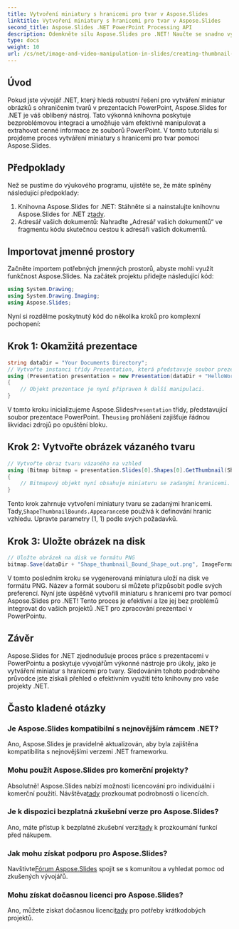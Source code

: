 ```yaml
---
title: Vytvoření miniatury s hranicemi pro tvar v Aspose.Slides
linktitle: Vytvoření miniatury s hranicemi pro tvar v Aspose.Slides
second_title: Aspose.Slides .NET PowerPoint Processing API
description: Odemkněte sílu Aspose.Slides pro .NET! Naučte se snadno vytvářet miniatury tvarů s ohraničením pomocí našeho podrobného průvodce.
type: docs
weight: 10
url: /cs/net/image-and-video-manipulation-in-slides/creating-thumbnail-bounds-shape/
---
```

## Úvod
Pokud jste vývojář .NET, který hledá robustní řešení pro vytváření miniatur obrázků s ohraničením tvarů v prezentacích PowerPoint, Aspose.Slides for .NET je váš oblíbený nástroj. Tato výkonná knihovna poskytuje bezproblémovou integraci a umožňuje vám efektivně manipulovat a extrahovat cenné informace ze souborů PowerPoint. V tomto tutoriálu si projdeme proces vytváření miniatury s hranicemi pro tvar pomocí Aspose.Slides.
## Předpoklady
Než se pustíme do výukového programu, ujistěte se, že máte splněny následující předpoklady:
1.  Knihovna Aspose.Slides for .NET: Stáhněte si a nainstalujte knihovnu Aspose.Slides for .NET z[tady](https://releases.aspose.com/slides/net/).
2. Adresář vašich dokumentů: Nahraďte „Adresář vašich dokumentů“ ve fragmentu kódu skutečnou cestou k adresáři vašich dokumentů.
## Importovat jmenné prostory
Začněte importem potřebných jmenných prostorů, abyste mohli využít funkčnost Aspose.Slides. Na začátek projektu přidejte následující kód:
```csharp
using System.Drawing;
using System.Drawing.Imaging;
using Aspose.Slides;
```
Nyní si rozdělme poskytnutý kód do několika kroků pro komplexní pochopení:
## Krok 1: Okamžitá prezentace
```csharp
string dataDir = "Your Documents Directory";
// Vytvořte instanci třídy Presentation, která představuje soubor prezentace
using (Presentation presentation = new Presentation(dataDir + "HelloWorld.pptx"))
{
    // Objekt prezentace je nyní připraven k další manipulaci.
}
```
 V tomto kroku inicializujeme Aspose.Slides`Presentation` třídy, představující soubor prezentace PowerPoint. The`using` prohlášení zajišťuje řádnou likvidaci zdrojů po opuštění bloku.
## Krok 2: Vytvořte obrázek vázaného tvaru
```csharp
// Vytvořte obraz tvaru vázaného na vzhled
using (Bitmap bitmap = presentation.Slides[0].Shapes[0].GetThumbnail(ShapeThumbnailBounds.Appearance, 1, 1))
{
    // Bitmapový objekt nyní obsahuje miniaturu se zadanými hranicemi.
}
```
 Tento krok zahrnuje vytvoření miniatury tvaru se zadanými hranicemi. Tady,`ShapeThumbnailBounds.Appearance`se používá k definování hranic vzhledu. Upravte parametry (1, 1) podle svých požadavků.
## Krok 3: Uložte obrázek na disk
```csharp
// Uložte obrázek na disk ve formátu PNG
bitmap.Save(dataDir + "Shape_thumbnail_Bound_Shape_out.png", ImageFormat.Png);
```
V tomto posledním kroku se vygenerovaná miniatura uloží na disk ve formátu PNG. Název a formát souboru si můžete přizpůsobit podle svých preferencí.
Nyní jste úspěšně vytvořili miniaturu s hranicemi pro tvar pomocí Aspose.Slides pro .NET! Tento proces je efektivní a lze jej bez problémů integrovat do vašich projektů .NET pro zpracování prezentací v PowerPointu.
## Závěr
Aspose.Slides for .NET zjednodušuje proces práce s prezentacemi v PowerPointu a poskytuje vývojářům výkonné nástroje pro úkoly, jako je vytváření miniatur s hranicemi pro tvary. Sledováním tohoto podrobného průvodce jste získali přehled o efektivním využití této knihovny pro vaše projekty .NET.
## Často kladené otázky
### Je Aspose.Slides kompatibilní s nejnovějším rámcem .NET?
Ano, Aspose.Slides je pravidelně aktualizován, aby byla zajištěna kompatibilita s nejnovějšími verzemi .NET frameworku.
### Mohu použít Aspose.Slides pro komerční projekty?
Absolutně! Aspose.Slides nabízí možnosti licencování pro individuální i komerční použití. Návštěva[tady](https://purchase.aspose.com/buy) prozkoumat podrobnosti o licencích.
### Je k dispozici bezplatná zkušební verze pro Aspose.Slides?
 Ano, máte přístup k bezplatné zkušební verzi[tady](https://releases.aspose.com/) k prozkoumání funkcí před nákupem.
### Jak mohu získat podporu pro Aspose.Slides?
 Navštivte[Fórum Aspose.Slides](https://forum.aspose.com/c/slides/11) spojit se s komunitou a vyhledat pomoc od zkušených vývojářů.
### Mohu získat dočasnou licenci pro Aspose.Slides?
 Ano, můžete získat dočasnou licenci[tady](https://purchase.aspose.com/temporary-license/) pro potřeby krátkodobých projektů.